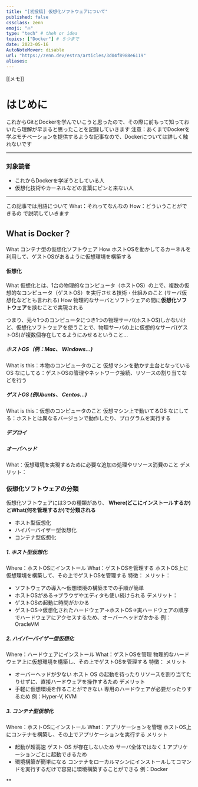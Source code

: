 ```yaml
---
title: "[初投稿] 仮想化ソフトウェアについて"
published: false
cssclass: zenn
emoji: "🔥"
type: "tech" # theh or idea
topics: ["Docker"] # ５つまで
date: 2023-05-16
AutoNoteMover: disable
url: "https://zenn.dev/estra/articles/3d04f8988e6119"
aliases: 
---
```

[[メモ]]
# はじめに
これからGitとDockerを学んでいこうと思ったので、その際に前もって知っておいたら理解が早まると思ったことを記録していきます
注意：あくまでDockerを学ぶモチベーションを提供するような記事なので、Dockerについては詳しく触れないです

---

### 対象読者
- これからDockerを学ぼうとしている人
- 仮想化技術やカーネルなどの言葉にピンと来ない人
--- 
この記事では用語について
What：それってなんなの
How：どういうことができるの
で説明していきます


## What is Docker？
What
	コンテナ型の仮想化ソフトウェア
How
	ホストOSを動かしてるカーネルを利用して、ゲストOSがあるように仮想環境を構築する


#### 仮想化
What
	仮想化とは、1台の物理的なコンピュータ（ホストOS）の上で、複数の仮想的なコンピュータ（ゲストOS）を実行させる技術・仕組みのこと
	(サーバ仮想化などとも言われる)
How
	物理的なサーバとソフトウェアの間に**仮想化ソフトウェア**を挟むことで実現される

つまり、元々1つのコンピュータにつき1つの物理サーバ(ホストOS)しかないけど、仮想化ソフトウェアを使うことで、物理サーバの上に仮想的なサーバ(ゲストOS)が複数個存在してるようにみせるということ...

##### ホストOS（例：Mac、 Windows…)
What is this：本物のコンピュータのこと
仮想マシンを動かす土台となっているOS
なにしてる：ゲストOSの管理やネットワーク接続、リソースの割り当てなどを行う

##### ゲストOS (例Ubunts、 Centos…)
What is this：仮想のコンピュータのこと
仮想マシン上で動いてるOS
なにしてる：ホストとは異なるバージョンで動作したり、プログラムを実行する


##### デプロイ


##### オーバヘッド
What：仮想環境を実現するために必要な追加の処理やリソース消費のこと
デメリット：

### 仮想化ソフトウェアの分類
仮想化ソフトウェアには3つの種類があり、
**Where(どこにインストールするか)とWhat(何を管理するか)で分類される**
-   ホスト型仮想化
-   ハイパーバイザー型仮想化
-   コンテナ型仮想化

##### 1. ホスト型仮想化
Where：ホストOSにインストール
What：ゲストOSを管理する
ホストOS上に仮想環境を構築して、その上でゲストOSを管理する
特徴：
メリット：
-   ソフトウェアの導入〜仮想環境の構築までの手順が簡単
- ホストOSがある→ブラウザやエディタも使い続けられる
デメリット：
-   ゲストOSの起動に時間がかかる
-   ゲストOS→仮想化されたハードウェア→ホストOS→実ハードウェアの順序でハードウェアにアクセスするため、オーバーヘッドがかかる
例：OracleVM

##### 2. ハイパーバイザー型仮想化
Where：ハードウェアにインストール
What：ゲストOSを管理
物理的なハードウェア上に仮想環境を構築し、その上でゲストOSを管理する
特徴：
メリット
- オーバーヘッドが少ない
	ホスト OS の起動を待ったりリソースを割り当てたりせずに、直接ハードウェアを操作するため
デメリット
- 手軽に仮想環境を作ることができない
	専用のハードウェアが必要だったりするため
例：Hyper-V, KVM

##### 3. コンテナ型仮想化
Where：ホストOSにインストール
What：アプリケーションを管理
ホストOS上にコンテナを構築し、その上でアプリケーションを実行する
メリット
- 起動が超高速
	ゲスト OS が存在しないため
	サーバ全体ではなく１アプリケーションごとに起動できるため
- 環境構築が簡単になる
	コンテナをローカルマシンにインストールしてコマンドを実行するだけで容易に環境構築することができる
例：Docker

**

